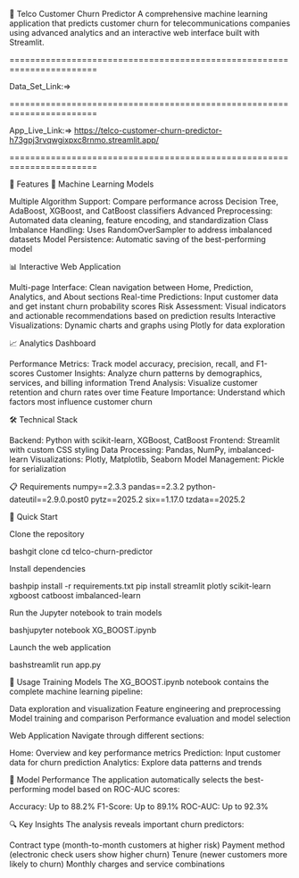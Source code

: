 📱 Telco Customer Churn Predictor
A comprehensive machine learning application that predicts customer churn for telecommunications companies using advanced analytics and an interactive web interface built with Streamlit.

=======================================================================

Data_Set_Link:=> 

=======================================================================

App_Live_Link:=> https://telco-customer-churn-predictor-h73gpj3rvqwgixpxc8rnmo.streamlit.app/

=======================================================================

🌟 Features
🤖 Machine Learning Models

Multiple Algorithm Support: Compare performance across Decision Tree, AdaBoost, XGBoost, and CatBoost classifiers
Advanced Preprocessing: Automated data cleaning, feature encoding, and standardization
Class Imbalance Handling: Uses RandomOverSampler to address imbalanced datasets
Model Persistence: Automatic saving of the best-performing model

📊 Interactive Web Application

Multi-page Interface: Clean navigation between Home, Prediction, Analytics, and About sections
Real-time Predictions: Input customer data and get instant churn probability scores
Risk Assessment: Visual indicators and actionable recommendations based on prediction results
Interactive Visualizations: Dynamic charts and graphs using Plotly for data exploration

📈 Analytics Dashboard

Performance Metrics: Track model accuracy, precision, recall, and F1-scores
Customer Insights: Analyze churn patterns by demographics, services, and billing information
Trend Analysis: Visualize customer retention and churn rates over time
Feature Importance: Understand which factors most influence customer churn

🛠️ Technical Stack

Backend: Python with scikit-learn, XGBoost, CatBoost
Frontend: Streamlit with custom CSS styling
Data Processing: Pandas, NumPy, imbalanced-learn
Visualizations: Plotly, Matplotlib, Seaborn
Model Management: Pickle for serialization

📋 Requirements
numpy==2.3.3
pandas==2.3.2
python-dateutil==2.9.0.post0
pytz==2025.2
six==1.17.0
tzdata==2025.2


🚀 Quick Start

Clone the repository

bashgit clone <repository-url>
cd telco-churn-predictor

Install dependencies

bashpip install -r requirements.txt
pip install streamlit plotly scikit-learn xgboost catboost imbalanced-learn

Run the Jupyter notebook to train models

bashjupyter notebook XG_BOOST.ipynb

Launch the web application

bashstreamlit run app.py

📖 Usage
Training Models
The XG_BOOST.ipynb notebook contains the complete machine learning pipeline:

Data exploration and visualization
Feature engineering and preprocessing
Model training and comparison
Performance evaluation and model selection

Web Application
Navigate through different sections:

Home: Overview and key performance metrics
Prediction: Input customer data for churn prediction
Analytics: Explore data patterns and trends

🎯 Model Performance
The application automatically selects the best-performing model based on ROC-AUC scores:

Accuracy: Up to 88.2%
F1-Score: Up to 89.1%
ROC-AUC: Up to 92.3%

🔍 Key Insights
The analysis reveals important churn predictors:

Contract type (month-to-month customers at higher risk)
Payment method (electronic check users show higher churn)
Tenure (newer customers more likely to churn)
Monthly charges and service combinations

